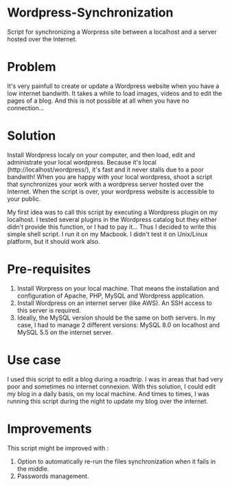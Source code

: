 # Wordpress-Synchronization
Script for synchronizing a Worpress site between a localhost and a server hosted over the Internet.

# Problem
It's very painfull to create or update a Wordpress website when you have a low internet bandwith. It takes a while to load images, videos and to edit the pages of a blog. And this is not possible at all when you have no connection...

# Solution
Install Wordpress localy on your computer, and then load, edit and administrate your local wordpress. Because it's local (http://localhost/wordpress/), it's fast and it never stalls due to a poor bandwith! When you are happy with your local wordpress, shoot a script that synchronizes your work with a wordpress server hosted over the Internet. When the script is over, your wordpress website is accessible to your public.

My first idea was to call this script by executing a Wordpress plugin on my localhost. I tested several plugins in the Wordpress catalog but they either didn't provide this function, or I had to pay it... Thus I decided to write this simple shell script. I run it on my Macbook. I didn't test it on Unix/Linux platform, but it should work also.

# Pre-requisites
1) Install Worpress on your local machine. That means the installation and configuration of Apache, PHP, MySQL and Wordpress application.
2) Install Wordpress on an internet server (like AWS). An SSH access to this server is required.
3) Ideally, the MySQL version should be the same on both servers. In my case, I had to manage 2 different versions: MySQL 8.0 on localhost and MySQL 5.5 on the internet server.

# Use case
I used this script to edit a blog during a roadtrip. I was in areas that had very poor and sometimes no internet connexion. With this solution, I could edit my blog in a daily basis, on my local machine. And times to times, I was running this script during the night to update my blog over the internet.

# Improvements
This script might be improved with :
1) Option to automatically re-run the files synchronization when it fails in the middle.
2) Passwords management.
